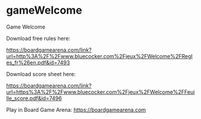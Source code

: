 # gameWelcome
Game Welcome

Download free rules here:

https://boardgamearena.com/link?url=http%3A%2F%2Fwww.bluecocker.com%2Fjeux%2FWelcome%2FRegles_fr%26en.pdf&id=7493


Download score sheet here:

https://boardgamearena.com/link?url=https%3A%2F%2Fwww.bluecocker.com%2Fjeux%2FWelcome%2FFeuille_score.pdf&id=7496


Play in Board Game Arena: https://boardgamearena.com



